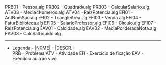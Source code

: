 PRB01		-		Pessoa.alg
PRB02		-		Quadrado.alg
PRB03		-		CalcularSalario.alg
ATV03		-		Media4Numeros.alg
ATV04		-		RaizPotencia.alg
EFI01		-		AntNumSuc.alg
EFI02		-		TriangleArea.alg
EFI03		-		Venda.alg
EFI04		-		FaturBiblioteca.alg
EFI05		-		SalarioProfessor.alg
EFI06		-		Circulo.alg
EFI07		-		RaizPotencia.alg
EAV01		-		CalcIdade.alg
EAV02		-		MediaPonderadaNota.alg
EAV03		-		CalcSalLiquido.alg

-------------------------------------------------------------------------------
-	Legenda		-
|NOME|		-		|DESCR.|	
PRB<x>		-		Problema
ATV<x>		-		Atividade
EFI<x>		-		Exercício de fixação
EAV<x>		-		Exercício aula ao vivo
